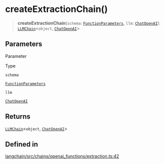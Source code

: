 createExtractionChain()
=======================

> **createExtractionChain**(`schema`: [`FunctionParameters`](/docs/api/output_parsers/types/FunctionParameters), `llm`: [`ChatOpenAI`](/docs/api/chat_models_openai/classes/ChatOpenAI)): [`LLMChain`](/docs/api/chains/classes/LLMChain)<`object`, [`ChatOpenAI`](/docs/api/chat_models_openai/classes/ChatOpenAI)\>

Parameters[​](#parameters "Direct link to Parameters")
------------------------------------------------------

Parameter

Type

`schema`

[`FunctionParameters`](/docs/api/output_parsers/types/FunctionParameters)

`llm`

[`ChatOpenAI`](/docs/api/chat_models_openai/classes/ChatOpenAI)

Returns[​](#returns "Direct link to Returns")
---------------------------------------------

[`LLMChain`](/docs/api/chains/classes/LLMChain)<`object`, [`ChatOpenAI`](/docs/api/chat_models_openai/classes/ChatOpenAI)\>

Defined in[​](#defined-in "Direct link to Defined in")
------------------------------------------------------

[langchain/src/chains/openai\_functions/extraction.ts:42](https://github.com/hwchase17/langchainjs/blob/46e1734/langchain/src/chains/openai_functions/extraction.ts#L42)